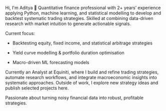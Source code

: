 Hi, I'm Aditya 👋
Quantitative finance professional with 2+ years’ experience applying Python, machine learning, and statistical modelling to develop and backtest systematic trading strategies. Skilled at combining data-driven research with market intuition to generate actionable signals.

Current focus:

- Backtesting equity, fixed income, and statistical arbitrage strategies

- Yield curve modelling & portfolio duration optimisation

- Macro-driven ML forecasting models

Currently an Analyst at Equiniti, where I build and refine trading strategies, automate research workflows, and integrate macroeconomic insights into systematic approaches. Outside of work, I explore new strategy ideas and publish selected projects here.

Passionate about turning noisy financial data into robust, profitable strategies.
